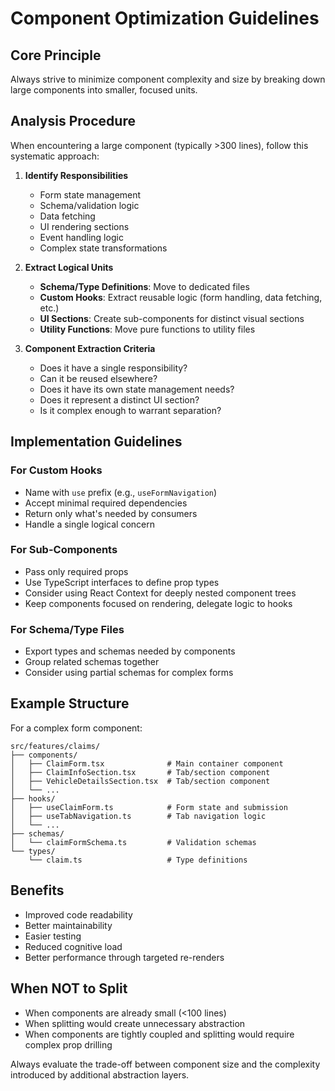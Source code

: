 # Component Optimization Guidelines

## Core Principle
Always strive to minimize component complexity and size by breaking down large components into smaller, focused units.

## Analysis Procedure

When encountering a large component (typically >300 lines), follow this systematic approach:

1. **Identify Responsibilities**
   - Form state management
   - Schema/validation logic
   - Data fetching
   - UI rendering sections
   - Event handling logic
   - Complex state transformations

2. **Extract Logical Units**
   - **Schema/Type Definitions**: Move to dedicated files
   - **Custom Hooks**: Extract reusable logic (form handling, data fetching, etc.)
   - **UI Sections**: Create sub-components for distinct visual sections
   - **Utility Functions**: Move pure functions to utility files

3. **Component Extraction Criteria**
   - Does it have a single responsibility?
   - Can it be reused elsewhere?
   - Does it have its own state management needs?
   - Does it represent a distinct UI section?
   - Is it complex enough to warrant separation?

## Implementation Guidelines

### For Custom Hooks
- Name with `use` prefix (e.g., `useFormNavigation`)
- Accept minimal required dependencies
- Return only what's needed by consumers
- Handle a single logical concern

### For Sub-Components
- Pass only required props
- Use TypeScript interfaces to define prop types
- Consider using React Context for deeply nested component trees
- Keep components focused on rendering, delegate logic to hooks

### For Schema/Type Files
- Export types and schemas needed by components
- Group related schemas together
- Consider using partial schemas for complex forms

## Example Structure

For a complex form component:

```
src/features/claims/
├── components/
│   ├── ClaimForm.tsx              # Main container component
│   ├── ClaimInfoSection.tsx       # Tab/section component
│   ├── VehicleDetailsSection.tsx  # Tab/section component
│   └── ...
├── hooks/
│   ├── useClaimForm.ts            # Form state and submission
│   ├── useTabNavigation.ts        # Tab navigation logic
│   └── ...
├── schemas/
│   └── claimFormSchema.ts         # Validation schemas
└── types/
    └── claim.ts                   # Type definitions
```

## Benefits
- Improved code readability
- Better maintainability
- Easier testing
- Reduced cognitive load
- Better performance through targeted re-renders

## When NOT to Split
- When components are already small (<100 lines)
- When splitting would create unnecessary abstraction
- When components are tightly coupled and splitting would require complex prop drilling

Always evaluate the trade-off between component size and the complexity introduced by additional abstraction layers.
